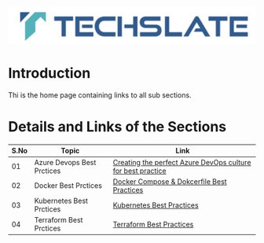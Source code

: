 ![TechSlate](../global/images/ts.png)

# Introduction 

Thi is the home page containing links to all sub sections.


# Details and Links of the Sections 



|S.No| Topic | Link |
|----|---------|-------------|
|01  | Azure Devops Best Prctices| [Creating the perfect Azure DevOps culture for best practice](AzureDevOps.md) |
|02  | Docker Best Prctices | [ Docker Compose & Dokcerfile Best Practices ](Docker.md) |
|03  | Kubernetes Best Prctices | [Kubernetes Best Practices](kubernetes.md) |
|04  | Terraform Best Prctices  | [Terraform Best Practices](Terraform.md) |
